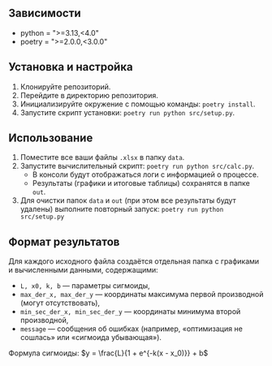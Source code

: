 ## Зависимости
- python = ">=3.13,<4.0"
- poetry = ">=2.0.0,<3.0.0"

## Установка и настройка
1. Клонируйте репозиторий.
2. Перейдите в директорию репозитория.
3. Инициализируйте окружение с помощью команды: ```poetry install```.
4. Запустите скрипт установки: ```poetry run python src/setup.py```.

## Использование
1. Поместите все ваши файлы `.xlsx` в папку `data`.
2. Запустите вычислительный скрипт: ```poetry run python src/calc.py```.
    - В консоли будут отображаться логи с информацией о процессе.
    - Результаты (графики и итоговые таблицы) сохранятся в папке `out`.
3. Для очистки папок `data` и `out` (при этом все результаты будут удалены) выполните повторный запуск: ```poetry run python src/setup.py```

## Формат результатов
Для каждого исходного файла создаётся отдельная папка с графиками и вычисленными данными, содержащими:
- `L, x0, k, b` — параметры сигмоиды,
- `max_der_x, max_der_y` — координаты максимума первой производной (могут отсутствовать),
- `min_sec_der_x, min_sec_der_y` — координаты минимума второй производной,
- `message` — сообщения об ошибках (например, «оптимизация не сошлась» или «сигмоида убывающая»).

Формула сигмоиды: $y = \frac{L}{1 + e^{-k(x - x_0)}} + b$
